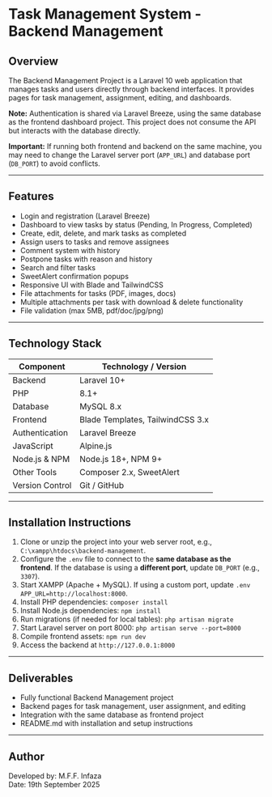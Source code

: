# Task Management System - Backend Management

## Overview
The Backend Management Project is a Laravel 10 web application that manages tasks and users directly through backend interfaces. It provides pages for task management, assignment, editing, and dashboards.  

**Note:** Authentication is shared via Laravel Breeze, using the same database as the frontend dashboard project. This project does not consume the API but interacts with the database directly.  

**Important:** If running both frontend and backend on the same machine, you may need to change the Laravel server port (`APP_URL`) and database port (`DB_PORT`) to avoid conflicts.

---

## Features
- Login and registration (Laravel Breeze)
- Dashboard to view tasks by status (Pending, In Progress, Completed)
- Create, edit, delete, and mark tasks as completed
- Assign users to tasks and remove assignees
- Comment system with history
- Postpone tasks with reason and history
- Search and filter tasks
- SweetAlert confirmation popups
- Responsive UI with Blade and TailwindCSS
- File attachments for tasks (PDF, images, docs)
- Multiple attachments per task with download & delete functionality
- File validation (max 5MB, pdf/doc/jpg/png)

---

## Technology Stack
| Component        | Technology / Version |
|-----------------|--------------------|
| Backend          | Laravel 10+        |
| PHP              | 8.1+               |
| Database         | MySQL 8.x          |
| Frontend         | Blade Templates, TailwindCSS 3.x |
| Authentication   | Laravel Breeze     |
| JavaScript       | Alpine.js          |
| Node.js & NPM    | Node.js 18+, NPM 9+ |
| Other Tools      | Composer 2.x, SweetAlert |
| Version Control  | Git / GitHub       |

---

## Installation Instructions
1. Clone or unzip the project into your web server root, e.g., `C:\xampp\htdocs\backend-management`.
2. Configure the `.env` file to connect to the **same database as the frontend**. If the database is using a **different port**, update `DB_PORT` (e.g., `3307`).
3. Start XAMPP (Apache + MySQL). If using a custom port, update `.env` `APP_URL=http://localhost:8000`.
4. Install PHP dependencies: `composer install`
5. Install Node.js dependencies: `npm install`
6. Run migrations (if needed for local tables): `php artisan migrate`
7. Start Laravel server on port 8000: `php artisan serve --port=8000`
8. Compile frontend assets: `npm run dev`
9. Access the backend at `http://127.0.0.1:8000`

---

## Deliverables
- Fully functional Backend Management project
- Backend pages for task management, user assignment, and editing
- Integration with the same database as frontend project
- README.md with installation and setup instructions

---

## Author
Developed by: M.F.F. Infaza  
Date: 19th September 2025
